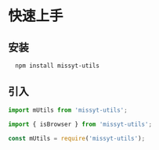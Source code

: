 # 快速上手
## 安装
```shell
  npm install missyt-utils
```

## 引入
```javascript
import mUtils from 'missyt-utils';

import { isBrowser } from 'missyt-utils';

const mUtils = require('missyt-utils');
```